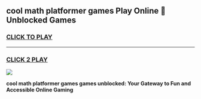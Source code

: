 
## cool math platformer games Play Online 👋 Unblocked Games
<h3>
<a href="https://news.freeplayer.one?title=cool_math_platformer_games&ref=17CMG">CLICK TO PLAY</a></h3>
<hr>

<h3>
<a href="https://news.freeplayer.one?title=cool_math_platformer_games&ref=17CMG">CLICK 2 PLAY</a>
  
</h3>

<a href="https://news.freeplayer.one?title=cool_math_platformer_games&ref=17CMG/"><img src="https://clearcache.store/games.png"></a>


**cool math platformer games games unblocked: Your Gateway to Fun and Accessible Online Gaming**
